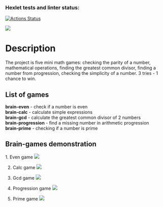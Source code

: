 ### Hexlet tests and linter status:
[![Actions Status](https://github.com/OiJefo/frontend-project-44/workflows/hexlet-check/badge.svg)](https://github.com/OiJefo/frontend-project-44/actions)

<a href="https://codeclimate.com/github/OiJefo/frontend-project-44/maintainability"><img src="https://api.codeclimate.com/v1/badges/2e2821b7c0f028d72efe/maintainability" /></a>

<h1>Description</h1>
<p>The project is five mini math games: checking the parity of a number, mathematical operations, finding the greatest common divisor, finding a number from progression, checking the simplicity of a number. 3 tries - 1 chance to win.</p>

<h2>List of games</h2>
<p><strong>brain-even</strong> - check if a number is even<br>
<strong>brain-calc</strong> - calculate simple expressions<br>
<strong>brain-gcd</strong> - calculate the greatest common divisor of 2 numbers<br>
<strong>brain-progression</strong> - find a missing number in arithmetic progression<br>
<strong>brain-prime</strong> - checking if a number is prime</p>

<h2>Brain-games demonstration</h2>
1. Even game
<a href="https://asciinema.org/a/qE8cjjgznkK29F2jpiuUsXBtz" target="_blank"><img src="https://asciinema.org/a/qE8cjjgznkK29F2jpiuUsXBtz.svg" /></a>

2. Calc game
<a href="https://asciinema.org/a/a8OnTcZfj2xUJ2RPo6O5cAuar" target="_blank"><img src="https://asciinema.org/a/a8OnTcZfj2xUJ2RPo6O5cAuar.svg" /></a>

3. Gcd game
<a href="https://asciinema.org/a/LMPZAaycCwDQxZpkQTudQt8DN" target="_blank"><img src="https://asciinema.org/a/LMPZAaycCwDQxZpkQTudQt8DN.svg" /></a>

4. Progression game
<a href="https://asciinema.org/a/11p801MjNo1uDIvXBiYUnC8zP" target="_blank"><img src="https://asciinema.org/a/11p801MjNo1uDIvXBiYUnC8zP.svg" /></a>

5. Prime game
<a href="https://asciinema.org/a/ToUqniz6VMadSI54R38FsmjE9" target="_blank"><img src="https://asciinema.org/a/ToUqniz6VMadSI54R38FsmjE9.svg" /></a>







